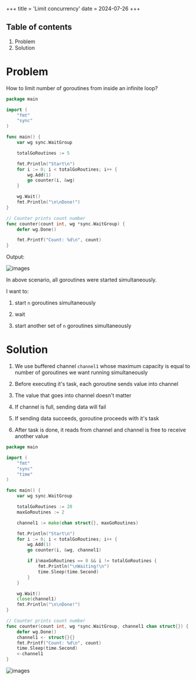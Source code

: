 +++
title = 'Limit concurrency'
date = 2024-07-26
+++

## Table of contents

1. Problem
2. Solution

# Problem

How to limit number of goroutines from inside an infinite loop?


```go
package main

import (
	"fmt"
	"sync"
)

func main() {
	var wg sync.WaitGroup

	totalGoRoutines := 5

	fmt.Println("Start\n")
	for i := 0; i < totalGoRoutines; i++ {
		wg.Add(1)
		go counter(i, &wg)
	}

	wg.Wait()
	fmt.Println("\n\nDone!")
}

// Counter prints count number
func counter(count int, wg *sync.WaitGroup) {
	defer wg.Done()

	fmt.Printf("Count: %d\n", count)
}
```

Output:

![images](/golang/post-1/1.png)

In above scenario, all goroutines were started simultaneously.

I want to:

1. start `n` goroutines simultaneously

2. wait

3. start another set of `n` goroutines simultaneously


# Solution

1. We use buffered channel `channel1` whose maximum capacity is equal to number of goroutines we want running simultaneously

2. Before executing it's task, each goroutine sends value into channel

3. The value that goes into channel doesn't matter

4. If channel is full, sending data will fail

5. If sending data succeeds, goroutine proceeds with it's task

6. After task is done, it reads from channel and channel is free to receive another value


```go
package main

import (
	"fmt"
	"sync"
	"time"
)

func main() {
	var wg sync.WaitGroup

	totalGoRoutines := 20
	maxGoRoutines := 2

	channel1 := make(chan struct{}, maxGoRoutines)

	fmt.Println("Start\n")
	for i := 0; i < totalGoRoutines; i++ {
		wg.Add(1)
		go counter(i, &wg, channel1)

		if i%maxGoRoutines == 0 && i != totalGoRoutines {
			fmt.Println("\nWaiting!\n")
			time.Sleep(time.Second)
		}
	}

	wg.Wait()
	close(channel1)
	fmt.Println("\n\nDone!")
}

// Counter prints count number
func counter(count int, wg *sync.WaitGroup, channel1 chan struct{}) {
	defer wg.Done()
	channel1 <- struct{}{}
	fmt.Printf("Count: %d\n", count)
	time.Sleep(time.Second)
	<-channel1
}
```

![images](/golang/post-1/2.png)